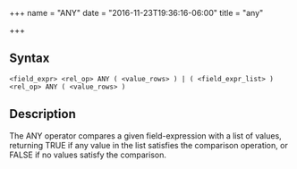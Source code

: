 +++
name = "ANY"
date = "2016-11-23T19:36:16-06:00"
title = "any"

+++

## Syntax
	<field_expr> <rel_op> ANY ( <value_rows> ) | ( <field_expr_list> ) <rel_op> ANY ( <value_rows> )

## Description
The ANY operator compares a given field-expression with a list of values, returning TRUE if any value in the list satisfies the comparison operation, or FALSE if no values satisfy the comparison.

